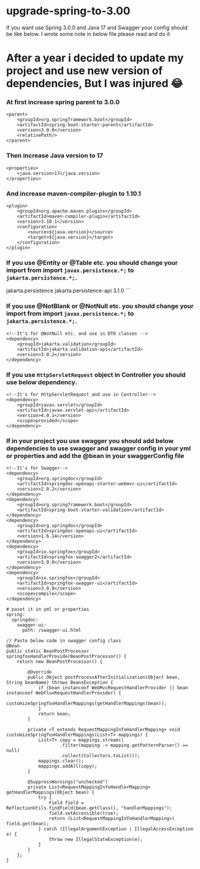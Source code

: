 # upgrade-spring-to-3.00
If you want use Spring 3.0.0 and Java 17 and Swagger your config should be like below. I wrote some note in below file please read  and do it

# After a year i decided to update my project and use new version of dependencies, But I was injured :joy:	
### At first increase spring parent to 3.0.0
```
<parent>
    <groupId>org.springframework.boot</groupId>
    <artifactId>spring-boot-starter-parent</artifactId>
    <version>3.0.0</version>
    <relativePath/>
</parent>
```
### Then increase Java version to 17
```
<properties>
    <java.version>17</java.version>
</properties>
```

### And increase maven-compiler-plugin to 1.10.1
```
<plugin>
    <groupId>org.apache.maven.plugins</groupId>
    <artifactId>maven-compiler-plugin</artifactId>
    <version>3.10.1</version>
    <configuration>
        <source>${java.version}</source>
        <target>${java.version}</target>
    </configuration>
</plugin>
```
### If you use @Entity or @Table etc. you should change your import from import `javax.persistence.*;` to `jakarta.persistence.*;`.
<!--It's for POJO etc. and use in Entity classes -->
<dependency>
    <groupId>jakarta.persistence</groupId>
    <artifactId>jakarta.persistence-api</artifactId>
    <version>3.1.0</version>
</dependency>
```

### If you use @NotBlank or @NotNull etc. you should change your import from import `javax.persistence.*;` to `jakarta.persistence.*;`.
```
<!--It's for @NotNull etc. and use in DTO classes -->
<dependency>
    <groupId>jakarta.validation</groupId>
    <artifactId>jakarta.validation-api</artifactId>
    <version>3.0.2</version>
</dependency>

```

### If you use `HttpServletRequest` object in Controller you should use below dependency.
```
<!--It's for HttpServletRequest and use in Controller-->
<dependency>
    <groupId>javax.servlet</groupId>
    <artifactId>javax.servlet-api</artifactId>
    <version>4.0.1</version>
    <scope>provided</scope>
</dependency>
```

### If in your project you use swagger you should add below dependencies to use swagger and swagger config in your yml or properties and add the @bean in your swaggerConfig file
```
<!--It's for Swagger-->
<dependency>
    <groupId>org.springdoc</groupId>
    <artifactId>springdoc-openapi-starter-webmvc-ui</artifactId>
    <version>2.0.2</version>
</dependency>
<dependency>
    <groupId>org.springframework.boot</groupId>
    <artifactId>spring-boot-starter-validation</artifactId>
</dependency>
<dependency>
    <groupId>org.springdoc</groupId>
    <artifactId>springdoc-openapi-ui</artifactId>
    <version>1.6.14</version>
</dependency>
<dependency>
    <groupId>io.springfox</groupId>
    <artifactId>springfox-swagger2</artifactId>
    <version>3.0.0</version>
</dependency>
<dependency>
    <groupId>io.springfox</groupId>
    <artifactId>springfox-swagger-ui</artifactId>
    <version>3.0.0</version>
    <scope>compile</scope>
</dependency>
```
```
# paset it in yml or properties
spring:
  springdoc:
    swagger-ui:
      path: /swagger-ui.html
```

```
// Paste below code in swagger config class
@Bean
public static BeanPostProcessor springfoxHandlerProviderBeanPostProcessor() {
    return new BeanPostProcessor() {

        @Override
        public Object postProcessAfterInitialization(Object bean, String beanName) throws BeansException {
            if (bean instanceof WebMvcRequestHandlerProvider || bean instanceof WebFluxRequestHandlerProvider) {
                customizeSpringfoxHandlerMappings(getHandlerMappings(bean));
            }
            return bean;
        }

        private <T extends RequestMappingInfoHandlerMapping> void customizeSpringfoxHandlerMappings(List<T> mappings) {
            List<T> copy = mappings.stream()
                    .filter(mapping -> mapping.getPatternParser() == null)
                    .collect(Collectors.toList());
            mappings.clear();
            mappings.addAll(copy);
        }

        @SuppressWarnings("unchecked")
        private List<RequestMappingInfoHandlerMapping> getHandlerMappings(Object bean) {
            try {
                Field field = ReflectionUtils.findField(bean.getClass(), "handlerMappings");
                field.setAccessible(true);
                return (List<RequestMappingInfoHandlerMapping>) field.get(bean);
            } catch (IllegalArgumentException | IllegalAccessException e) {
                throw new IllegalStateException(e);
            }
        }
    };
}

```


